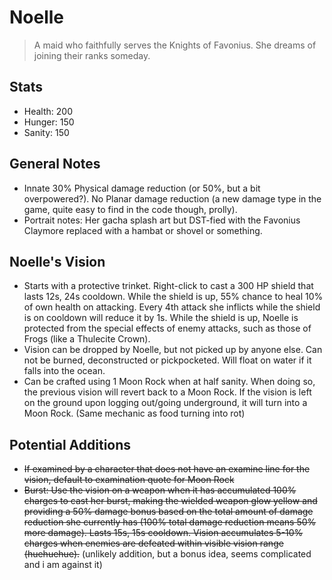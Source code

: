 # Noelle

> A maid who faithfully serves the Knights of Favonius. She dreams of joining their ranks someday.

## Stats

* Health: 200
* Hunger: 150
* Sanity: 150

## General Notes

* Innate 30% Physical damage reduction (or 50%, but a bit overpowered?). No Planar damage reduction (a new damage type in the game, quite easy to find in the code though, prolly).
* Portrait notes: Her gacha splash art but DST-fied with the Favonius Claymore replaced with a hambat or shovel or something.

## Noelle's Vision
* Starts with a protective trinket. Right-click to cast a 300 HP shield that lasts 12s, 24s cooldown. While the shield is up, 55% chance to heal 10% of own health on attacking. Every 4th attack she inflicts while the shield is on cooldown will reduce it by 1s. While the shield is up, Noelle is protected from the special effects of enemy attacks, such as those of Frogs (like a Thulecite Crown).
* Vision can be dropped by Noelle, but not picked up by anyone else. Can not be burned, deconstructed or pickpocketed. Will float on water if it falls into the ocean.
* Can be crafted using 1 Moon Rock when at half sanity. When doing so, the previous vision will revert back to a Moon Rock. If the vision is left on the ground upon logging out/going underground, it will turn into a Moon Rock. (Same mechanic as food turning into rot)

## Potential Additions
* ~~If examined by a character that does not have an examine line for the vision, default to examination quote for Moon Rock~~
* ~~Burst: Use the vision on a weapon when it has accumulated 100% charges to cast her burst, making the wielded weapon glow yellow and providing a 50% damage bonus based on the total amount of damage reduction she currently has (100% total damage reduction means 50% more damage). Lasts 15s, 15s cooldown. Vision accumulates 5-10% charges when enemies are defeated within visible vision range (huehuehue).~~ (unlikely addition, but a bonus idea, seems complicated and i am against it)
